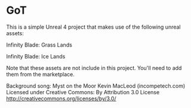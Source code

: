 # GoT
This is a simple Unreal 4 project that makes use of the following unreal assets:

Infinity Blade: Grass Lands

Infinity Blade: Ice Lands

Note that these assets are not include in this project. You'll need to add them from the marketplace.

Background song:
Myst on the Moor Kevin MacLeod (incompetech.com)
Licensed under Creative Commons: By Attribution 3.0 License
http://creativecommons.org/licenses/by/3.0/
